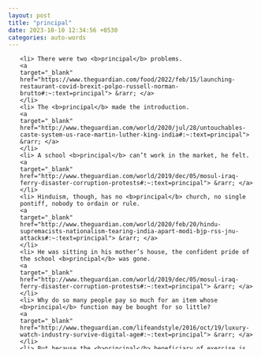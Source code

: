 ```yaml
---
layout: post
title: "principal"
date: 2023-10-10 12:34:56 +0530
categories: auto-words
---
```

<ol>

    <li> There were two <b>principal</b> problems.
    <a 
    target="_blank" 
    href="https://www.theguardian.com/food/2022/feb/15/launching-restaurant-covid-brexit-polpo-russell-norman-brutto#:~:text=principal"> &rarr; </a>
    </li>
    <li> The <b>principal</b> made the introduction.
    <a 
    target="_blank" 
    href="http://www.theguardian.com/world/2020/jul/28/untouchables-caste-system-us-race-martin-luther-king-india#:~:text=principal"> &rarr; </a>
    </li>
    <li> A school <b>principal</b> can’t work in the market, he felt.
    <a 
    target="_blank" 
    href="http://www.theguardian.com/world/2019/dec/05/mosul-iraq-ferry-disaster-corruption-protests#:~:text=principal"> &rarr; </a>
    </li>
    <li> Hinduism, though, has no <b>principal</b> church, no single pontiff, nobody to ordain or rule.
    <a 
    target="_blank" 
    href="http://www.theguardian.com/world/2020/feb/20/hindu-supremacists-nationalism-tearing-india-apart-modi-bjp-rss-jnu-attacks#:~:text=principal"> &rarr; </a>
    </li>
    <li> He was sitting in his mother’s house, the confident pride of the school <b>principal</b> was gone.
    <a 
    target="_blank" 
    href="http://www.theguardian.com/world/2019/dec/05/mosul-iraq-ferry-disaster-corruption-protests#:~:text=principal"> &rarr; </a>
    </li>
    <li> Why do so many people pay so much for an item whose <b>principal</b> function may be bought for so little?
    <a 
    target="_blank" 
    href="http://www.theguardian.com/lifeandstyle/2016/oct/19/luxury-watch-industry-survive-digital-age#:~:text=principal"> &rarr; </a>
    </li>
    <li> But because the <b>principal</b> beneficiary of exercise is ourselves, it is one of the easiest chores to shirk.
    <a 
    target="_blank" 
    href="http://www.theguardian.com/news/2019/jan/03/why-exercise-alone-wont-save-us#:~:text=principal"> &rarr; </a>
    </li>
    <li> Unlike warehouses or office blocks, the <b>principal</b> revenue source in rental homes are the people who live in them.
    <a 
    target="_blank" 
    href="https://www.theguardian.com/business/2022/sep/29/blackstone-rebellion-how-one-country-worlds-biggest-commercial-landlord-denmark#:~:text=principal"> &rarr; </a>
    </li>
    <li> If it neither acts with decision nor inspires others so to act, the <b>principal</b> reason is that it is itself undecided.
    <a 
    target="_blank" 
    href="http://www.theguardian.com/politics/2016/sep/06/does-the-left-have-a-future#:~:text=principal"> &rarr; </a>
    </li>
    <li> A revolution that defined its <b>principal</b> goal as westernisation could offer no persuasive objections to westward emigration.
    <a 
    target="_blank" 
    href="http://www.theguardian.com/world/2019/oct/24/western-liberalism-failed-post-communist-eastern-europe#:~:text=principal"> &rarr; </a>
    </li>
    <li> The <b>principal</b> use to which our newfound financial freedom has been put are more and more grotesque efforts at financial stabilisation.
    <a 
    target="_blank" 
    href="http://www.theguardian.com/news/2021/sep/02/covid-and-the-crisis-of-neoliberalism#:~:text=principal"> &rarr; </a>
    </li>
    <li> School <b>principals</b> cannot be relied upon to consistently flag problematic teachers, because those teachers are also often their friends.
    <a 
    target="_blank" 
    href="http://www.theguardian.com/science/2016/sep/01/how-algorithms-rule-our-working-lives#:~:text=principals"> &rarr; </a>
    </li>
    <li> A group of children, who were not students at the school, led me, as well as the <b>principal</b> of the school and his deputy, through the floating water hyacinth that was everywhere in the compound.
    <a 
    target="_blank" 
    href="https://www.theguardian.com/world/2022/mar/17/kenya-quiet-slide-underwater-great-rift-valley-lakes-east-africa-flooding#:~:text=principal"> &rarr; </a>
    </li>